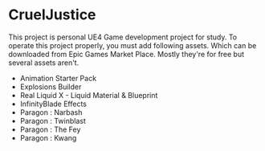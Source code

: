 # CruelJustice
This project is personal UE4 Game development project for study.
To operate this project properly, you must add following assets.
Which can be downloaded from Epic Games Market Place.
Mostly they're for free but several assets aren't.

- Animation Starter Pack
- Explosions Builder
- Real Liquid X - Liquid Material & Blueprint
- InfinityBlade Effects
- Paragon : Narbash
- Paragon : Twinblast
- Paragon : The Fey
- Paragon : Kwang
